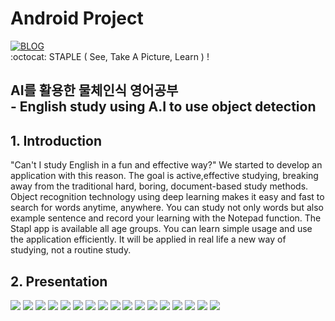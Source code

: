 # Android Project
[![BLOG](https://user-images.githubusercontent.com/64590527/93013994-23cbd480-f5e8-11ea-971f-2837fc49ba5d.JPG)](https://ljg960730.tistory.com/)    
:octocat: STAPLE ( See, Take A Picture, Learn ) !
   
   
## AI를 활용한 물체인식 영어공부   <br/> - English study using A.I to use object detection   
   
   
## 1. Introduction   
 "Can't I study English in a fun and effective way?" We started to develop an application with this reason. The goal is active,effective studying, breaking away from the traditional hard, boring, document-based study methods. Object recognition technology using deep learning makes it easy and fast to search for words anytime, anywhere. You can study not only words but also example sentence and record your learning with the Notepad function. The Stapl app is available all age groups. You can learn simple usage and use the application efficiently. It will be applied in real life a new way of studying, not a routine study.
 
 
## 2. Presentation
![](img/슬라이드01.JPG)
![](img/슬라이드02.JPG)
![](img/슬라이드03.JPG)
![](img/슬라이드04.JPG)
![](img/슬라이드05.JPG)
![](img/슬라이드06.JPG)
![](img/슬라이드07.JPG)
![](img/슬라이드08.JPG)
![](img/슬라이드09.JPG)
![](img/슬라이드10.JPG)
![](img/슬라이드11.JPG)
![](img/슬라이드12.JPG)
![](img/슬라이드13.JPG)
![](img/슬라이드14.JPG)
![](img/슬라이드15.JPG)
![](img/슬라이드16.JPG)
![](img/슬라이드17.JPG)

